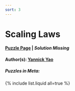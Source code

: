 ```yaml
---
sort: 3
---
```


# Scaling Laws

#### [Puzzle Page](3-p.pdf) | *Solution Missing*
#### Author(s): [Yannick Yao](../../../../search.html?q=Yannick+Yao)

##### Puzzles in Meta:
{% include list.liquid all=true %}